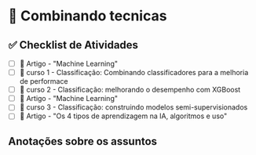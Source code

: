 # 🚀 Combinando tecnicas 

## ✅ Checklist de Atividades  

- [ ] 📌 Artigo - "Machine Learning"
- [ ] 📌 curso 1 - Classificação: Combinando classificadores para a melhoria de performace
- [ ] 📌 curso 2 - Classificação: melhorando o desempenho com XGBoost
- [ ] 📌 Artigo - "Machine Learning"
- [ ] 📌 curso 3 - Classificação: construindo modelos semi-supervisionados
- [ ] 📌 Artigo - "Os 4 tipos de aprendizagem na IA, algoritmos e uso"

## Anotações sobre os assuntos




